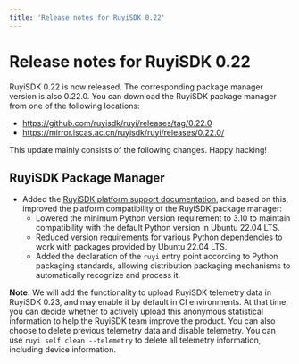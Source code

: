 ```yaml
---
title: 'Release notes for RuyiSDK 0.22'
---
```


# Release notes for RuyiSDK 0.22

RuyiSDK 0.22 is now released. The corresponding package manager version is also 0.22.0.
You can download the RuyiSDK package manager from one of the following locations:

* https://github.com/ruyisdk/ruyi/releases/tag/0.22.0
* https://mirror.iscas.ac.cn/ruyisdk/ruyi/releases/0.22.0/

This update mainly consists of the following changes. Happy hacking!

## RuyiSDK Package Manager

* Added the [RuyiSDK platform support documentation](https://ruyisdk.org/docs/Other/platform-support), and based on this, improved the platform compatibility of the RuyiSDK package manager:
    * Lowered the minimum Python version requirement to 3.10 to maintain compatibility with the default Python version in Ubuntu 22.04 LTS.
    * Reduced version requirements for various Python dependencies to work with packages provided by Ubuntu 22.04 LTS.
    * Added the declaration of the `ruyi` entry point according to Python packaging standards, allowing distribution packaging mechanisms to automatically recognize and process it.

**Note:** We will add the functionality to upload RuyiSDK telemetry data in RuyiSDK 0.23, and may enable it by default in CI environments. At that time, you can decide whether to actively upload this anonymous statistical information to help the RuyiSDK team improve the product. You can also choose to delete previous telemetry data and disable telemetry. You can use `ruyi self clean --telemetry` to delete all telemetry information, including device information.
